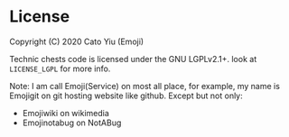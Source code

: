 # License
Copyright (C) 2020 Cato Yiu (Emoji)

Technic chests code is licensed under the GNU LGPLv2.1+. look at `LICENSE_LGPL` for more info.

Note: I am call Emoji(Service) on most all place, for example, my name is Emojigit on git hosting website like github.
Except but not only:
 - Emojiwiki on wikimedia
 - Emojinotabug on NotABug
